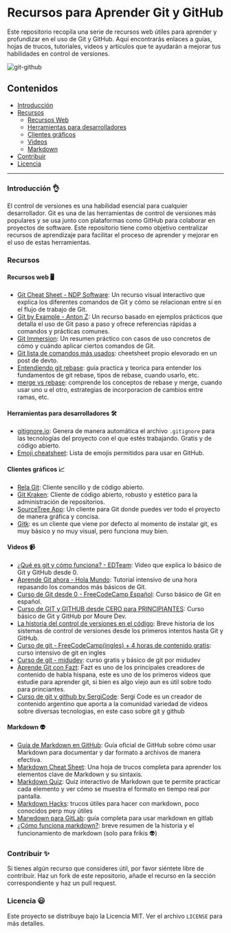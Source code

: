# Recursos para Aprender Git y GitHub

Este repositorio recopila una serie de recursos web útiles para aprender y profundizar en el uso de Git y GitHub. Aquí encontrarás enlaces a guías, hojas de trucos, tutoriales, videos y artículos que te ayudarán a mejorar tus habilidades en control de versiones.

![git-github](https://miro.medium.com/max/2732/1*mtsk3fQ_BRemFidhkel3dA.png)

## Contenidos
- [Introducción](#introducción)
- [Recursos](#recursos)
  - [Recursos Web](#recursos-web)
  - [Herramientas para desarrolladores](#herramientas-para-desarrolladores)
  - [Clientes gráficos](#clientes-gráficos)
  - [Videos](#videos)
  - [Markdown](#markdown)
- [Contribuir](#contribuir)
- [Licencia](#licencia)

---

### Introducción 👌

El control de versiones es una habilidad esencial para cualquier desarrollador. Git es una de las herramientas de control de versiones más populares y se usa junto con plataformas como GitHub para colaborar en proyectos de software. Este repositorio tiene como objetivo centralizar recursos de aprendizaje para facilitar el proceso de aprender y mejorar en el uso de estas herramientas.

### Recursos

#### Recursos web 🖥️
- [Git Cheat Sheet - NDP Software](https://ndpsoftware.com/git-cheatsheet.html#loc=workspace): Un recurso visual interactivo que explica los diferentes comandos de Git y cómo se relacionan entre sí en el flujo de trabajo de Git.
- [Git by Example - Anton Z](https://antonz.org/git-by-example/): Un recurso basado en ejemplos prácticos que detalla el uso de Git paso a paso y ofrece referencias rápidas a comandos y prácticas comunes.
- [Git Immersion](https://gitimmersion.com/lab_04.html): Un resumen práctico con casos de uso concretos de cómo y cuándo aplicar ciertos comandos de Git.
- [Git lista de comandos más usados](https://dev.to/duxtech/git-cheat-sheet-4le1): cheetsheet propio elevorado en un post de devto.
- [Entendiendo git rebase](https://www.atlassian.com/git/tutorials/rewriting-history/git-rebase): guía practica y teorica para entender los fundamentos de git rebase, tipos de rebase, cuando usarlo, etc. 
- [merge vs rebase](https://www.atlassian.com/git/tutorials/merging-vs-rebasing): comprende los conceptos de rebase y merge, cuando usar uno u el otro, estrategias de incorporacion de cambios entre ramas, etc. 

#### Herramientas para desarrolladores 🛠️
- [gitignore.io](https://www.toptal.com/developers/gitignore/): Genera de manera automática el archivo `.gitignore` para las tecnologías del proyecto con el que estés trabajando. Gratis y de código abierto.
- [Emoji cheatsheet](https://www.webfx.com/tools/emoji-cheat-sheet/): Lista de emojis permitidos para usar en GitHub.

#### Clientes gráficos 📈
- [Rela Git](https://rela.dev/download): Cliente sencillo y de código abierto.
- [Git Kraken](https://www.gitkraken.com/): Cliente de código abierto, robusto y estético para la administración de repositorios.
- [SourceTree App](https://www.sourcetreeapp.com/): Un cliente para Git donde puedes ver todo el proyecto de manera gráfica y concisa.
- [Gitk](https://git-scm.com/docs/gitk): es un cliente que viene por defecto al momento de instalar git, es muy básico y no muy visual, pero funciona muy bien.

#### Videos 📹
- [¿Qué es git y cómo funciona? - EDTeam](https://www.youtube.com/watch?v=jGehuhFhtnE): Video que explica lo básico de Git y GitHub desde 0.
- [Aprende Git ahora - Hola Mundo](https://www.youtube.com/watch?v=VdGzPZ31ts8): Tutorial intensivo de una hora repasando los comandos más básicos de Git.
- [Curso de Git desde 0 - FreeCodeCamp Español](https://www.youtube.com/watch?v=h2ZzlNVl-nI): Curso básico de Git en español.
- [Curso de GIT y GITHUB desde CERO para PRINCIPIANTES](https://www.youtube.com/watch?v=3GymExBkKjE&t=195s): Curso básico de Git y GitHub por Moure Dev.
- [La historia del control de versiones en el código](https://www.youtube.com/watch?v=KiZRXFJbG98): Breve historia de los sistemas de control de versiones desde los primeros intentos hasta Git y GitHub.
- [Curso de git - FreeCodeCamp(ingles) + 4 horas de contenido gratis](https://www.youtube.com/watch?v=zTjRZNkhiEU): curso intensivo de git en ingles
- [Curso de git - midudev](https://www.youtube.com/watch?v=niPExbK8lSw): curso gratis y básico de git por midudev 
- [Aprende Git con Fazt](https://www.youtube.com/watch?v=HiXLkL42tMU): Fazt es uno de los principales creadores de contenido de habla hispana, este es uno de los primeros videos que estudie para aprender git, si bien es algo viejo aun es útil sobre todo para princiantes. 
- [Curso de git y github by SergiCode](https://www.youtube.com/watch?v=7ylE8cm3mb0&t=6369s): Sergi Code es un creador de contenido argentino que aporta a la comunidad variedad de videos sobre diversas tecnologias, en este caso sobre git y github

#### Markdown 👽
- [Guía de Markdown en GitHub](https://guides.github.com/features/mastering-markdown/): Guía oficial de GitHub sobre cómo usar Markdown para documentar y dar formato a archivos de manera efectiva.
- [Markdown Cheat Sheet](https://www.markdownguide.org/cheat-sheet/): Una hoja de trucos completa para aprender los elementos clave de Markdown y su sintaxis.
- [Markdown Quiz](https://www.markdowntutorial.com/): Quiz interactivo de Markdown que te permite practicar cada elemento y ver cómo se muestra el formato en tiempo real por pantalla.
- [Markdown Hacks](https://www.markdownguide.org/hacks/): trucos útiles para hacer con markdown, poco conocidos perp muy útiles
- [Marwdown para GitLab](https://docs.gitlab.com/ee/user/markdown.html): guía completa para usar markdown en gitlab 
- [¿Cómo funciona markdown?](https://www.markdownguide.org/getting-started/): breve resumen de la historia y el funcionamiento de markdown (solo para frikis 👽)

### Contribuir ✨

Si tienes algún recurso que consideres útil, por favor siéntete libre de contribuir. Haz un fork de este repositorio, añade el recurso en la sección correspondiente y haz un pull request.

### Licencia 😃

Este proyecto se distribuye bajo la Licencia MIT. Ver el archivo `LICENSE` para más detalles.
